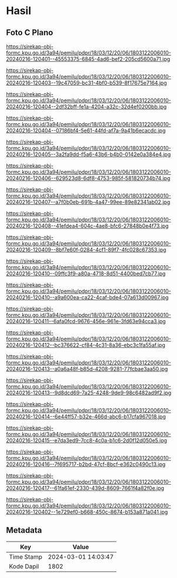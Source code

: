 # Hasil

## Foto C Plano

https://sirekap-obj-formc.kpu.go.id/3a94/pemilu/pdpr/18/03/12/20/06/1803122006010-20240216-120401--45553375-6845-4ad6-bef2-205cd5600a71.jpg

https://sirekap-obj-formc.kpu.go.id/3a94/pemilu/pdpr/18/03/12/20/06/1803122006010-20240216-120403--19c47059-bc31-4bf0-b539-8f17675e7164.jpg

https://sirekap-obj-formc.kpu.go.id/3a94/pemilu/pdpr/18/03/12/20/06/1803122006010-20240216-120404--2df32bff-fe1a-4204-a32c-32d4ef0200bb.jpg

https://sirekap-obj-formc.kpu.go.id/3a94/pemilu/pdpr/18/03/12/20/06/1803122006010-20240216-120404--07186bf4-5e61-44fd-af7a-9a41b6ecacdc.jpg

https://sirekap-obj-formc.kpu.go.id/3a94/pemilu/pdpr/18/03/12/20/06/1803122006010-20240216-120405--3a2fa9dd-f5a6-43b6-b4b0-0142e0a384e4.jpg

https://sirekap-obj-formc.kpu.go.id/3a94/pemilu/pdpr/18/03/12/20/06/1803122006010-20240216-120406--629523d8-6df8-4753-985f-581820734b74.jpg

https://sirekap-obj-formc.kpu.go.id/3a94/pemilu/pdpr/18/03/12/20/06/1803122006010-20240216-120407--a7f0b0eb-691b-4a47-99ee-89e82341ab02.jpg

https://sirekap-obj-formc.kpu.go.id/3a94/pemilu/pdpr/18/03/12/20/06/1803122006010-20240216-120408--41efdea4-604c-4ae8-bfc6-27848b0e4f73.jpg

https://sirekap-obj-formc.kpu.go.id/3a94/pemilu/pdpr/18/03/12/20/06/1803122006010-20240216-120409--8bf7e60f-0284-4cf1-89f7-4fc028c67353.jpg

https://sirekap-obj-formc.kpu.go.id/3a94/pemilu/pdpr/18/03/12/20/06/1803122006010-20240216-120410--09ffc3f9-a80a-4718-8d51-4400bed7cb77.jpg

https://sirekap-obj-formc.kpu.go.id/3a94/pemilu/pdpr/18/03/12/20/06/1803122006010-20240216-120410--a9a600ea-ca22-4caf-bde4-07a613d00967.jpg

https://sirekap-obj-formc.kpu.go.id/3a94/pemilu/pdpr/18/03/12/20/06/1803122006010-20240216-120411--6afa0fcd-9676-456e-961e-3fd63e94cca3.jpg

https://sirekap-obj-formc.kpu.go.id/3a94/pemilu/pdpr/18/03/12/20/06/1803122006010-20240216-120412--bc376622-cf84-4c31-8a36-ebc3c1fa55af.jpg

https://sirekap-obj-formc.kpu.go.id/3a94/pemilu/pdpr/18/03/12/20/06/1803122006010-20240216-120413--a0a6a48f-b85d-4208-9281-77fcbae3aa50.jpg

https://sirekap-obj-formc.kpu.go.id/3a94/pemilu/pdpr/18/03/12/20/06/1803122006010-20240216-120413--9d8dcd69-7a25-4248-9de9-98c6482ad9f2.jpg

https://sirekap-obj-formc.kpu.go.id/3a94/pemilu/pdpr/18/03/12/20/06/1803122006010-20240216-120414--6e44ff57-b32e-466d-abc6-b17cfa967018.jpg

https://sirekap-obj-formc.kpu.go.id/3a94/pemilu/pdpr/18/03/12/20/06/1803122006010-20240216-120415--e7da3ed9-7cc8-4c0a-b1c6-2d0f12d050e5.jpg

https://sirekap-obj-formc.kpu.go.id/3a94/pemilu/pdpr/18/03/12/20/06/1803122006010-20240216-120416--7f695717-b2bd-47cf-8bcf-e362c0490c13.jpg

https://sirekap-obj-formc.kpu.go.id/3a94/pemilu/pdpr/18/03/12/20/06/1803122006010-20240216-120417--61fa61ef-2330-439d-8609-7661f4a82f0e.jpg

https://sirekap-obj-formc.kpu.go.id/3a94/pemilu/pdpr/18/03/12/20/06/1803122006010-20240216-120402--1e729ef0-b668-450c-8674-b153a871a041.jpg


## Metadata

| Key        | Value               |
| ---------- | ------------------- |
| Time Stamp | 2024-03-01 14:03:47 |
| Kode Dapil | 1802                |



